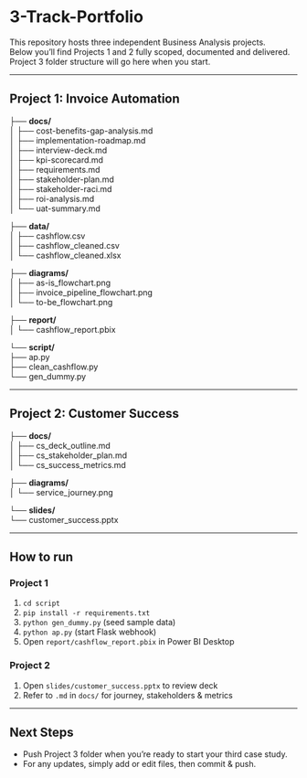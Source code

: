 # 3-Track-Portfolio

This repository hosts three independent Business Analysis projects.  
Below you’ll find Projects 1 and 2 fully scoped, documented and delivered.  
Project 3 folder structure will go here when you start.

---

## Project 1: Invoice Automation

├── **docs/**  
│   ├── cost-benefits-gap-analysis.md  
│   ├── implementation-roadmap.md  
│   ├── interview-deck.md  
│   ├── kpi-scorecard.md  
│   ├── requirements.md  
│   ├── stakeholder-plan.md  
│   ├── stakeholder-raci.md  
│   ├── roi-analysis.md  
│   └── uat-summary.md  

├── **data/**  
│   ├── cashflow.csv  
│   ├── cashflow_cleaned.csv  
│   └── cashflow_cleaned.xlsx  

├── **diagrams/**  
│   ├── as-is_flowchart.png  
│   ├── invoice_pipeline_flowchart.png  
│   └── to-be_flowchart.png  

├── **report/**  
│   └── cashflow_report.pbix  

└── **script/**  
    ├── ap.py  
    ├── clean_cashflow.py  
    └── gen_dummy.py  

---

## Project 2: Customer Success

├── **docs/**  
│   ├── cs_deck_outline.md  
│   ├── cs_stakeholder_plan.md  
│   └── cs_success_metrics.md  

├── **diagrams/**  
│   └── service_journey.png  

└── **slides/**  
    └── customer_success.pptx  

---

## How to run

### Project 1  
1. `cd script`  
2. `pip install -r requirements.txt`  
3. `python gen_dummy.py` (seed sample data)  
4. `python ap.py` (start Flask webhook)  
5. Open `report/cashflow_report.pbix` in Power BI Desktop  

### Project 2  
1. Open `slides/customer_success.pptx` to review deck  
2. Refer to `.md` in `docs/` for journey, stakeholders & metrics  

---

## Next Steps

- Push Project 3 folder when you’re ready to start your third case study.  
- For any updates, simply add or edit files, then commit & push.

